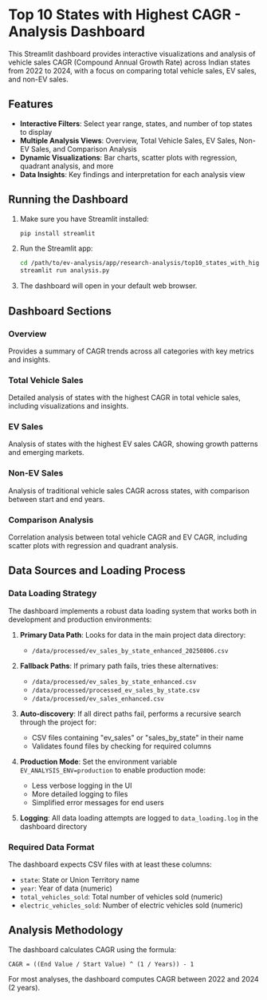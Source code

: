 # Top 10 States with Highest CAGR - Analysis Dashboard

This Streamlit dashboard provides interactive visualizations and analysis of vehicle sales CAGR (Compound Annual Growth Rate) across Indian states from 2022 to 2024, with a focus on comparing total vehicle sales, EV sales, and non-EV sales.

## Features

- **Interactive Filters**: Select year range, states, and number of top states to display
- **Multiple Analysis Views**: Overview, Total Vehicle Sales, EV Sales, Non-EV Sales, and Comparison Analysis
- **Dynamic Visualizations**: Bar charts, scatter plots with regression, quadrant analysis, and more
- **Data Insights**: Key findings and interpretation for each analysis view

## Running the Dashboard

1. Make sure you have Streamlit installed:
   ```bash
   pip install streamlit
   ```

2. Run the Streamlit app:
   ```bash
   cd /path/to/ev-analysis/app/research-analysis/top10_states_with_highest_cagr
   streamlit run analysis.py
   ```

3. The dashboard will open in your default web browser.

## Dashboard Sections

### Overview
Provides a summary of CAGR trends across all categories with key metrics and insights.

### Total Vehicle Sales
Detailed analysis of states with the highest CAGR in total vehicle sales, including visualizations and insights.

### EV Sales
Analysis of states with the highest EV sales CAGR, showing growth patterns and emerging markets.

### Non-EV Sales
Analysis of traditional vehicle sales CAGR across states, with comparison between start and end years.

### Comparison Analysis
Correlation analysis between total vehicle CAGR and EV CAGR, including scatter plots with regression and quadrant analysis.

## Data Sources and Loading Process

### Data Loading Strategy

The dashboard implements a robust data loading system that works both in development and production environments:

1. **Primary Data Path**: Looks for data in the main project data directory:
   - `/data/processed/ev_sales_by_state_enhanced_20250806.csv`

2. **Fallback Paths**: If primary path fails, tries these alternatives:
   - `/data/processed/ev_sales_by_state_enhanced.csv`
   - `/data/processed/processed_ev_sales_by_state.csv`
   - `/data/processed/ev_sales_enhanced.csv`

3. **Auto-discovery**: If all direct paths fail, performs a recursive search through the project for:
   - CSV files containing "ev_sales" or "sales_by_state" in their name
   - Validates found files by checking for required columns

4. **Production Mode**: Set the environment variable `EV_ANALYSIS_ENV=production` to enable production mode:
   - Less verbose logging in the UI
   - More detailed logging to files
   - Simplified error messages for end users

5. **Logging**: All data loading attempts are logged to `data_loading.log` in the dashboard directory

### Required Data Format

The dashboard expects CSV files with at least these columns:
- `state`: State or Union Territory name
- `year`: Year of data (numeric)
- `total_vehicles_sold`: Total number of vehicles sold (numeric)
- `electric_vehicles_sold`: Number of electric vehicles sold (numeric)

## Analysis Methodology

The dashboard calculates CAGR using the formula:
```
CAGR = ((End Value / Start Value) ^ (1 / Years)) - 1
```

For most analyses, the dashboard computes CAGR between 2022 and 2024 (2 years).
